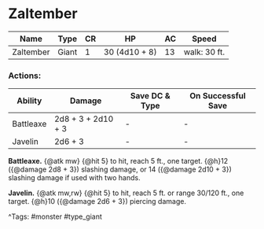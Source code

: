 # Zaltember

| Name | Type | CR | HP | AC | Speed |
|------|------|----|----|----|-------|
| Zaltember | Giant | 1 | 30 (4d10 + 8) | 13 | walk: 30 ft. |

### Actions:

| Ability | Damage | Save DC & Type | On Successful Save |
|---------|--------|----------------|--------------------|
| Battleaxe | 2d8 + 3 + 2d10 + 3 | - | - |
| Javelin | 2d6 + 3 | - | - |


**Battleaxe.** {@atk mw} {@hit 5} to hit, reach 5 ft., one target. {@h}12 ({@damage 2d8 + 3}) slashing damage, or 14 ({@damage 2d10 + 3}) slashing damage if used with two hands.

**Javelin.** {@atk mw,rw} {@hit 5} to hit, reach 5 ft. or range 30/120 ft., one target. {@h}10 ({@damage 2d6 + 3}) piercing damage.

^Tags: #monster #type_giant